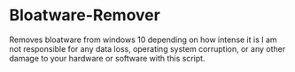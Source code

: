 # Bloatware-Remover
Removes bloatware from windows 10 depending on how intense it is
I am not responsible for any data loss, operating system corruption, or any other damage to your hardware or software with this script.

